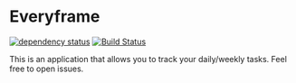 # Everyframe

[![dependency status](https://deps.rs/repo/github/vavakado/everyframe/status.svg)](https://deps.rs/repo/github/vavakado/everyframe)
[![Build Status](https://github.com/vavakado/everyframe/workflows/CI/badge.svg)](https://github.com/vavakado/everyframe/actions?workflow=CI)

This is an application that allows you to track your daily/weekly tasks. Feel free to open issues.
